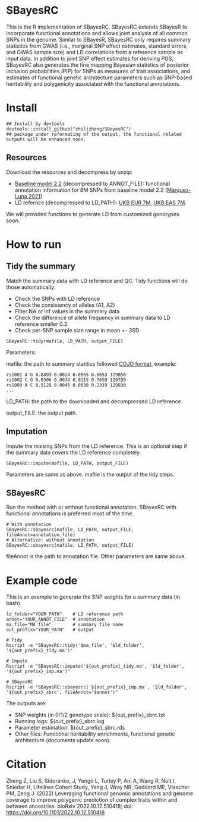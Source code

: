 # SBayesRC
This is the R implementation of SBayesRC. SBayesRC extends SBayesR to incorporate functional annotations and allows joint analysis of all common SNPs in the genome. Similar to SBayesR, SBayesRC only requires summary statistics from GWAS (i.e., marginal SNP effect estimates, standard errors, and GWAS sample size) and LD correlations from a reference sample as input data. In addition to joint SNP effect estimates for deriving PGS, SBayesRC also generates the fine mapping Bayesian statistics of posterior inclusion probabilities (PIP) for SNPs as measures of trait associations, and estimates of functional genetic architecture parameters such as SNP-based heritability and polygenicity associated with the functional annotations. 

# Install
```
## Install by devtools
devtools::install_github("zhilizheng/SBayesRC")
## package under reformating of the output, the functional related outputs will be enhanced soon.
```

## Resources
Download the resources and decompress by unzip:
* [Baseline model 2.2](https://broadinstitute-my.sharepoint.com/:u:/g/personal/zhengzhi_broadinstitute_org/EaFPvEwSuUJIvNRD5qWnnj0BhsM08JWos7DH1Z4aMzZUfg?e=tDCcOb) (decompressed to ANNOT_FILE): functional annotation information for 8M SNPs from baseline model 2.2 ([Márquez-Luna 2021](https://doi.org/10.1038/s41467-021-25171-9))
* LD refernce (decompressed to LD_PATH): [UKB EUR 7M](), [UKB EAS 7M]().

We will provided functions to generate LD from customized genotypes soon. 

# How to run
## Tidy the summary
Match the summary data with LD reference and QC.
Tidy functions will do those automatically:
* Check the SNPs with LD reference
* Check the consistency of alleles (A1, A2)
* Filter NA or inf values in the summary data
* Check the difference of allele frequency in summary data to LD reference smaller 0.2.
* Check per-SNP sample size range in mean +- 3SD

```
SBayesRC::tidy(mafile, LD_PATH, output_FILE)
```

Parameters:

mafile: the path to summary statitics followed [COJO format](https://yanglab.westlake.edu.cn/software/gcta/#COJO), example:
```SNP A1 A2 freq b se p N 
rs1001 A G 0.8493 0.0024 0.0055 0.6653 129850 
rs1002 C G 0.0306 0.0034 0.0115 0.7659 129799 
rs1003 A C 0.5128 0.0045 0.0038 0.2319 129830
...
```
LD_PATH: the path to the downloaded and decompressed LD reference.

output_FILE: the output path.

## Imputation
Impute the missing SNPs from the LD reference. This is an optional step if the summary data covers the LD reference completely. 

```SBayesRC::impute(mafile, LD_PATH, output_FILE)```

Parameters are same as above. mafile is the output of the tidy steps. 


## SBayesRC
Run the method with or without functional annotation. SBayesRC with functional annotations is preferred most of the time. 

```
# With annotation
SBayesRC::sbayesrc(mafile, LD_PATH, output_FILE, fileAnnot=annotation_file)
# Alternative: without annotation
SBayesRC::sbayesrc(mafile, LD_PATH, output_FILE)
```

fileAnnot is the path to annotation file. Other parameters are same above. 

# Example code
This is an example to generate the SNP weights for a summary data (in bash). 

```
ld_folder="YOUR_PATH"    # LD reference path
annot="YOUR_ANNOT_FILE"  # annotation
ma_file="MA_file"        # summary file name
out_prefix="YOUR_PATH"   # output

# Tidy
Rscript -e "SBayesRC::tidy('$ma_file', '$ld_folder', '${out_prefix}_tidy.ma')"

# Impute
Rscript -e "SBayesRC::impute('${out_prefix}_tidy.ma', '$ld_folder', '${out_prefix}_imp.ma')"

# SBayesRC
Rscript -e "SBayesRC::sbayesrc('${out_prefix}_imp.ma', '$ld_folder', '${out_prefix}_sbrc', fileAnnot='$annot')"

```

The outputs are:

* SNP weights (in 0/1/2 genotype scale): ${out_prefix}_sbrc.txt
* Running logs:  ${out_prefix}_sbrc.log
* Parameter estimation: ${out_prefix}_sbrc.rds 
* Other files: Functional heritability enrichments, functional genetic architecture (documents update soon). 
# Citation
Zheng Z, Liu S, Sidorenko, J, Yengo L, Turley P, Ani A, Wang R, Nolt I, Snieder H, Lifelines Cohort Study, Yang J, Wray NR, Goddard ME, Visscher PM, Zeng J. (2022) Leveraging functional genomic annotations and genome coverage to improve polygenic prediction of complex traits within and between ancestries. bioRxiv 2022.10.12.510418; doi: https://doi.org/10.1101/2022.10.12.510418
